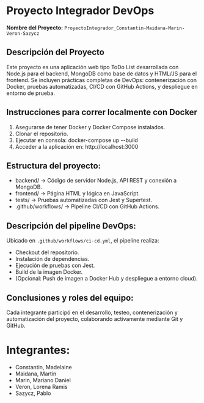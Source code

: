 # Proyecto Integrador DevOps

**Nombre del Proyecto:** `ProyectoIntegrador_Constantin-Maidana-Marin-Veron-Sazycz`

## Descripción del Proyecto

Este proyecto es una aplicación web tipo ToDo List desarrollada con Node.js para el backend,
MongoDB como base de datos y HTML/JS para el frontend. Se incluyen prácticas completas de
DevOps: contenerización con Docker, pruebas automatizadas, CI/CD con GitHub Actions, y
despliegue en entorno de prueba.

## Instrucciones para correr localmente con Docker

1. Asegurarse de tener Docker y Docker Compose instalados.
2. Clonar el repositorio.
3. Ejecutar en consola:
 docker-compose up --build
4. Acceder a la aplicación en: http://localhost:3000


## Estructura del proyecto:
- backend/ -> Código de servidor Node.js, API REST y conexión a MongoDB.
- frontend/ -> Página HTML y lógica en JavaScript.
- tests/ -> Pruebas automatizadas con Jest y Supertest.
- .github/workflows/ -> Pipeline CI/CD con GitHub Actions.

## Descripción del pipeline DevOps:
Ubicado en `.github/workflows/ci-cd.yml`, el pipeline realiza:
- Checkout del repositorio.
- Instalación de dependencias.
- Ejecución de pruebas con Jest.
- Build de la imagen Docker.
- (Opcional: Push de imagen a Docker Hub y despliegue a entorno cloud).

## Conclusiones y roles del equipo:
Cada integrante participó en el desarrollo, testeo, contenerización y automatización del proyecto,
colaborando activamente mediante Git y GitHub.

# Integrantes:
- Constantin, Madelaine
- Maidana, Martin
- Marin, Mariano Daniel
- Veron, Lorena Ramis
- Sazycz, Pablo